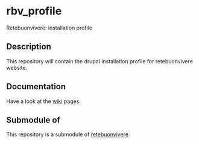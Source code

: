 rbv_profile
===========
Retebuonvivere: installation profile

Description
-----------
This repository will contain the drupal installation profile for retebuonvivere website.

Documentation
-------------
Have a look at the [wiki][1] pages.

Submodule of
------------
This repository is a submodule of [retebuonvivere][0].

[0]: https://github.com/fonzy85vr/retebuonvivere
[1]: https://github.com/miromarchi/rbv_profile/wiki
